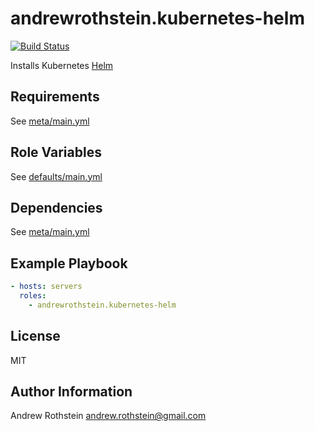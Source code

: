 andrewrothstein.kubernetes-helm
=========
[![Build Status](https://travis-ci.org/andrewrothstein/ansible-kubernetes-helm.svg?branch=master)](https://travis-ci.org/andrewrothstein/ansible-kubernetes-helm)

Installs Kubernetes [Helm](https://helm.sh)

Requirements
------------

See [meta/main.yml](meta/main.yml)

Role Variables
--------------

See [defaults/main.yml](defaults/main.yml)

Dependencies
------------

See [meta/main.yml](meta/main.yml)

Example Playbook
----------------

```yml
- hosts: servers
  roles:
    - andrewrothstein.kubernetes-helm
```

License
-------

MIT

Author Information
------------------

Andrew Rothstein andrew.rothstein@gmail.com
